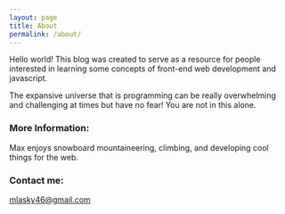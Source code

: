 ```yaml
---
layout: page
title: About
permalink: /about/
---
```


Hello world! This blog was created to serve as a resource for people interested in learning some concepts of front-end web development and javascript.

The expansive universe that is programming can be really overwhelming and challenging at times but have no fear! You are not in this alone.

### More Information:

Max enjoys snowboard mountaineering, climbing, and developing cool things for the web.

### Contact me:

[mlasky46@gmail.com](mailto:mlasky46@gmail.com)